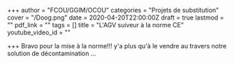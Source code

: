+++
author = "FCOU/GGIM/OCOU"
categories = "Projets de substitution"
cover = "/Doog.png"
date = 2020-04-20T22:00:00Z
draft = true
lastmod = ""
pdf_link = ""
tags = []
title = "L'AGV suiveur à la norme CE"
youtube_video_id = ""

+++
Bravo pour la mise à la norme!!! y'a plus qu'à le vendre au travers notre solution de décontamination ...